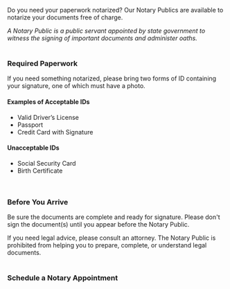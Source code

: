 <div class="container col-md-10 col-md-offset-1">
<div class="row margin-bottom-30">

Do you need your paperwork notarized? Our Notary Publics are available to notarize your documents free of charge.
<br /> 

_A Notary Public is a public servant appointed by state government to witness the signing of important documents and administer oaths._ 
<br />
<br />

### Required Paperwork
If you need something notarized, please bring two forms of ID containing your signature, one of which must have a photo.

<div class="row">
<div class="col-md-6">

#### Examples of Acceptable IDs
* Valid Driver’s License
* Passport
* Credit Card with Signature

</div>
<div class="col-md-6">

#### Unacceptable IDs
* Social Security Card
* Birth Certificate
</div>
</div>
<br />

### Before You Arrive
Be sure the documents are complete and ready for signature. Please don't sign the document(s) until you appear before the Notary Public. 

If you need legal advice, please consult an attorney. The Notary Public is prohibited from helping you to prepare, complete, or understand legal documents.
<br />
<br />

<a name="appt"></a>
### Schedule a Notary Appointment

<div class="row">
<div class="col-md-9">
<script type="text/javascript" src="https://form.jotform.com/jsform/201914516437151"></script>
<!-- <img class="img-responsive" src="/uploads/equipment/notary_seal_stamp.png" alt="Notary Seal" /> -->
</div>
</div>
</div>
</div>